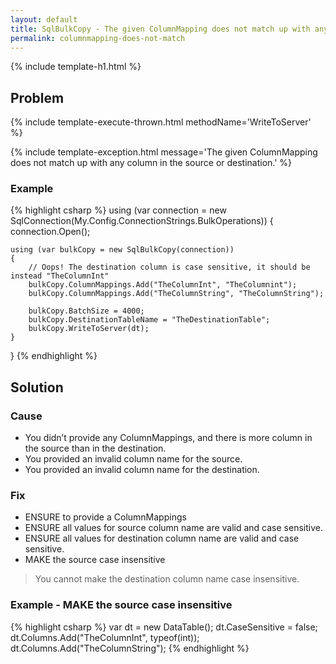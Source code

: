 ```yaml
---
layout: default
title: SqlBulkCopy - The given ColumnMapping does not match up with any column in the source or destination.
permalink: columnmapping-does-not-match
---
```


{% include template-h1.html %}

## Problem

{% include template-execute-thrown.html methodName='WriteToServer' %}

{% include template-exception.html message='The given ColumnMapping does not match up with any column in the source or destination.' %}

### Example
{% highlight csharp %}
using (var connection = new SqlConnection(My.Config.ConnectionStrings.BulkOperations))
{
    connection.Open();

    using (var bulkCopy = new SqlBulkCopy(connection))
    {
        // Oops! The destination column is case sensitive, it should be instead "TheColumnInt"
        bulkCopy.ColumnMappings.Add("TheColumnInt", "TheColumnint");
        bulkCopy.ColumnMappings.Add("TheColumnString", "TheColumnString");

        bulkCopy.BatchSize = 4000;
        bulkCopy.DestinationTableName = "TheDestinationTable";
        bulkCopy.WriteToServer(dt);
    }
}
{% endhighlight %}

## Solution

### Cause

- You didn’t provide any ColumnMappings, and there is more column in the source than in the destination.
- You provided an invalid column name for the source.
- You provided an invalid column name for the destination.

### Fix

- ENSURE to provide a ColumnMappings
- ENSURE all values for source column name are valid and case sensitive.
- ENSURE all values for destination column name are valid and case sensitive.
- MAKE the source case insensitive

> You cannot make the destination column name case insensitive.

### Example - MAKE the source case insensitive

{% highlight csharp %}
var dt = new DataTable();
dt.CaseSensitive = false;
dt.Columns.Add("TheColumnInt", typeof(int));
dt.Columns.Add("TheColumnString");
{% endhighlight %}



